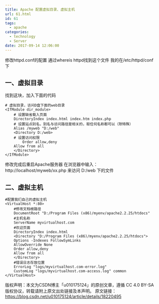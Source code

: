 ```yaml
---
title: Apache 配置虚拟目录、虚拟主机
url: 61.html
id: 61
tags:
  - apache
categories:
  - technology
  - Server
date: 2017-09-14 12:06:00
---
```


修改httpd.conf的配置 通过whereis httpd找到这个文件 我的在/etc/httpd/conf下 
## 一、虚拟目录 
找到<IfModule>这块，加入下面的代码

```
# 虚拟目录，访问D盘下面的web目录
<IfModule dir_module>
    # 设置缺省载入页面
    DirectoryIndex index.html index.htm index.php
    # 设置站点别名，别名与访问路径是相关的，取任何名称都可以（除特殊）
    Alias /myweb "D:/web"
    <Directory D:/web>
    # 设置访问权限
        Order allow,deny
	Allow from all
    </Directory>
</IfModule>
```

修改完成后重启Apache服务器 在浏览器中输入：http://localhost/myweb/xx.php 来访问 D:/web 下的文件 
## 二、虚拟主机
```
#配置我们自己的虚拟主机
<VirtualHost *:80>
    #修改文档根路径
    DocumentRoot "D:/Program Files (x86)/myenv/apache2.2.25/htdocs"
    #主机名称
    ServerName myvirtualhost.com
    #欢迎页面
    DirectoryIndex index.html
    <Directory "D:/Program Files (x86)/myenv/apache2.2.25/htdocs">
	Options -Indexes FollowSymLinks
	AllowOverride None
	Order allow,deny
	Allow from all
    </Directory>
    #错误日志存放位置
    ErrorLog "logs/myvirtualhost.com-error.log"
    CustomLog "logs/myvirtualhost.com-access.log" common
</VirtualHost>
```

版权声明：本文为CSDN博主「u010175124」的原创文章，遵循 CC 4.0 BY-SA 版权协议，转载请附上原文出处链接及本声明。
原文链接：https://blog.csdn.net/u010175124/article/details/18220495